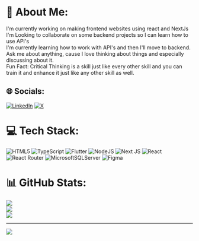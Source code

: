 # 💫 About Me:
I'm currently working on making frontend websites using react and NextJs<br>I'm Looking to collaborate on some backend projects so I can learn how to use API's <br>I'm currently learning how to work with API's and then I'll move to backend.<br>Ask me about anything, cause I love thinking about things and especially discussing about it.<br>Fun Fact: Critical Thinking is a skill just like every other skill and you can train it and enhance it just like any other skill as well.


## 🌐 Socials:
[![LinkedIn](https://img.shields.io/badge/LinkedIn-%230077B5.svg?logo=linkedin&logoColor=white)](https://linkedin.com/in/https://www.linkedin.com/in/junaid-javed-3a7282235/) [![X](https://img.shields.io/badge/X-black.svg?logo=X&logoColor=white)](https://x.com/https://x.com/MrJuna1d) 

# 💻 Tech Stack:
![HTML5](https://img.shields.io/badge/html5-%23E34F26.svg?style=flat&logo=html5&logoColor=white) ![TypeScript](https://img.shields.io/badge/typescript-%23007ACC.svg?style=flat&logo=typescript&logoColor=white) ![Flutter](https://img.shields.io/badge/Flutter-%2302569B.svg?style=flat&logo=Flutter&logoColor=white) ![NodeJS](https://img.shields.io/badge/node.js-6DA55F?style=flat&logo=node.js&logoColor=white) ![Next JS](https://img.shields.io/badge/Next-black?style=flat&logo=next.js&logoColor=white) ![React](https://img.shields.io/badge/react-%2320232a.svg?style=flat&logo=react&logoColor=%2361DAFB) ![React Router](https://img.shields.io/badge/React_Router-CA4245?style=flat&logo=react-router&logoColor=white) ![MicrosoftSQLServer](https://img.shields.io/badge/Microsoft%20SQL%20Server-CC2927?style=flat&logo=microsoft%20sql%20server&logoColor=white) ![Figma](https://img.shields.io/badge/figma-%23F24E1E.svg?style=flat&logo=figma&logoColor=white)
# 📊 GitHub Stats:
![](https://github-readme-stats.vercel.app/api?username=MrJuna1d&theme=dark&hide_border=false&include_all_commits=false&count_private=false)<br/>
![](https://github-readme-streak-stats.herokuapp.com/?user=MrJuna1d&theme=dark&hide_border=false)<br/>
![](https://github-readme-stats.vercel.app/api/top-langs/?username=MrJuna1d&theme=dark&hide_border=false&include_all_commits=false&count_private=false&layout=compact)

---
[![](https://visitcount.itsvg.in/api?id=junaid61155&icon=0&color=4)](https://visitcount.itsvg.in)

<!-- Proudly created with GPRM ( https://gprm.itsvg.in ) -->
